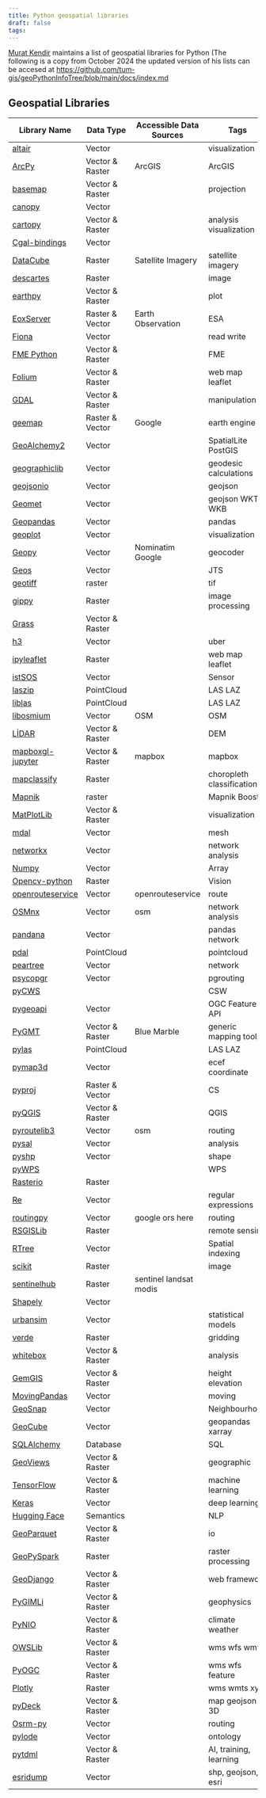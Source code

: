 ```yaml
---
title: Python geospatial libraries
draft: false
tags:
---
```


[Murat Kendir](https://github.com/muratkendir) maintains a list of geospatial libraries for Python (The following is a copy from October  2024 the updated version of his lists can be accesed at https://github.com/tum-gis/geoPythonInfoTree/blob/main/docs/index.md
## Geospatial Libraries



 **Library Name** | **Data Type** | **Accessible Data Sources** | **Tags** 
---|---|---|---
 [altair][1] | Vector |  | visualization 
 [ArcPy][2] | Vector & Raster | ArcGIS | ArcGIS 
 [basemap][3] | Vector & Raster |  | projection 
 [canopy][4] | Vector |  |  
 [cartopy][5] | Vector & Raster |  | analysis visualization 
 [Cgal-bindings][6] | Vector |  |  
 [DataCube][7] | Raster | Satellite Imagery | satellite imagery 
 [descartes][8] | Raster |  | image 
 [earthpy][9] | Vector & Raster |  | plot 
 [EoxServer][10] | Raster & Vector | Earth Observation | ESA 
 [Fiona][11] | Vector |  | read write 
 [FME Python][12] | Vector & Raster |  | FME 
 [Folium][13] | Vector & Raster |  | web map leaflet 
 [GDAL][14] | Vector & Raster |  | manipulation 
 [geemap][15] | Raster & Vector | Google | earth engine 
 [GeoAlchemy2][16] | Vector |  | SpatialLite PostGIS 
 [geographiclib][17] | Vector |  | geodesic calculations 
 [geojsonio][18] | Vector |  | geojson 
 [Geomet][19] | Vector |  | geojson WKT WKB 
 [Geopandas][20] | Vector |  | pandas 
 [geoplot][21] | Vector |  | visualization 
 [Geopy][22] | Vector | Nominatim Google | geocoder 
 [Geos][23] | Vector |  | JTS 
 [geotiff][24] | raster |  | tif 
 [gippy][25] | Raster |  | image processing 
 [Grass][26] | Vector & Raster |  |  
 [h3][27] | Vector |  | uber 
 [ipyleaflet][28] | Raster |  | web map leaflet 
 [istSOS][29] | Vector |  | Sensor 
 [laszip][30] | PointCloud |  | LAS LAZ 
 [liblas][31] | PointCloud |  | LAS LAZ 
 [libosmium][32] | Vector | OSM | OSM 
 [LİDAR][33] | Vector & Raster |  | DEM 
 [mapboxgl-jupyter][34] | Vector & Raster | mapbox | mapbox 
 [mapclassify][35] | Raster |  | choropleth classification 
 [Mapnik][36] | raster |  | Mapnik Boost 
 [MatPlotLib][37] | Vector & Raster |  | visualization 
 [mdal][38] | Vector |  | mesh 
 [networkx][39] | Vector |  | network analysis 
 [Numpy][40] | Vector |  | Array 
 [Opencv-python][41] | Raster |  | Vision 
 [openrouteservice][42] | Vector | openrouteservice | route 
 [OSMnx][43] | Vector | osm | network analysis 
 [pandana][44] | Vector |  | pandas network 
 [pdal][45] | PointCloud |  | pointcloud 
 [peartree][46] | Vector |  | network 
 [psycopgr][47] | Vector |  | pgrouting 
 [pyCWS][48] |  |  | CSW 
 [pygeoapi][49] | Vector |  | OGC Feature API 
 [PyGMT][50] | Vector & Raster | Blue Marble | generic mapping tools 
 [pylas][51] | PointCloud |  | LAS LAZ 
 [pymap3d][52] | Vector |  | ecef coordinate 
 [pyproj][53] | Raster & Vector |  | CS 
 [pyQGIS][54] | Vector & Raster |  | QGIS 
 [pyroutelib3][55] | Vector | osm | routing 
 [pysal][56] | Vector |  | analysis 
 [pyshp][57] | Vector |  | shape 
 [pyWPS][58] |  |  | WPS 
 [Rasterio][59] | Raster |  |  
 [Re][60] | Vector |  | regular expressions 
 [routingpy][61] | Vector | google ors here | routing 
 [RSGISLib][62] | Raster |  | remote sensing 
 [RTree][63] | Vector |  | Spatial indexing 
 [scikit][64] | Raster |  | image 
 [sentinelhub][65] | Raster | sentinel landsat modis |  
 [Shapely][66] | Vector |  |  
 [urbansim][67] | Vector |  | statistical models 
 [verde][68] | Raster |  | gridding 
 [whitebox][69] | Vector & Raster |  | analysis 
 [GemGIS][70] | Vector & Raster |  | height elevation 
 [MovingPandas][71] | Vector |  | moving 
 [GeoSnap][72] | Vector |  | Neighbourhood 
 [GeoCube][73] | Vector |  | geopandas xarray 
 [SQLAlchemy][74] | Database |  | SQL 
 [GeoViews][75] | Vector & Raster |  | geographic 
 [TensorFlow][76] | Vector & Raster |  | machine learning 
 [Keras][77] | Vector |  | deep learning 
 [Hugging Face][78] | Semantics |  | NLP 
 [GeoParquet][79] | Vector & Raster |  | io 
 [GeoPySpark][80] | Raster |  | raster processing 
 [GeoDjango][81] | Vector & Raster |  | web framework 
 [PyGIMLi][82] | Vector & Raster |  | geophysics 
 [PyNIO][83] | Vector & Raster |  | climate weather 
 [OWSLib][84] | Vector & Raster |  | wms wfs wmts 
 [PyOGC][85] | Vector & Raster |  | wms wfs feature 
 [Plotly][86] | Raster |  | wms wmts xyz 
 [pyDeck][87] | Vector & Raster |  | map geojson 3D 
 [Osrm-py][88] | Vector |  | routing 
 [pylode][89] | Vector |  | ontology 
 [pytdml][90] | Vector & Raster |  | AI, training, learning 
 [esridump][91] | Vector |  | shp, geojson, esri 

[1]: https://altair-viz.github.io/index.html
[2]: https://pro.arcgis.com/en/pro-app/latest/arcpy/functions/alphabetical-list-of-arcpy-functions.htm
[3]: https://matplotlib.org/basemap/users/index.html
[4]: https://github.com/CanopySimulations/canopy-python
[5]: https://scitools.org.uk/cartopy/docs/latest/reference/index.html
[6]: https://github.com/sciencectn/cgal-bindings
[7]: https://datacube-core.readthedocs.io/en/latest/api/core-classes/datacube.html
[8]: https://pypi.org/project/descartes/
[9]: https://earthpy.readthedocs.io/en/latest/
[10]: https://docs.eoxserver.org/en/stable/apidoc/modules.html
[11]: https://fiona.readthedocs.io/en/stable/
[12]: https://docs.safe.com/fme/html/fmepython/index.html
[13]: https://python-visualization.github.io/folium/
[14]: https://gdal.org/api/python.html
[15]: https://geemap.org/
[16]: https://geoalchemy-2.readthedocs.io/en/latest/index.html
[17]: https://geographiclib.sourceforge.io/1.52/python/index.html
[18]: https://github.com/jwass/geojsonio.py
[19]: https://github.com/geomet/geomet
[20]: https://geopandas.org/en/stable/docs.html
[21]: https://residentmario.github.io/geoplot/api_reference.html
[22]: https://github.com/geopy/geopy
[23]: https://libgeos.org/
[24]: https://github.com/KipCrossing/geotiff
[25]: https://gippy.readthedocs.io/en/latest/
[26]: https://grasswiki.osgeo.org/wiki/GRASS_Python_Scripting_Library
[27]: https://h3geo.org/docs/
[28]: https://github.com/jupyter-widgets/ipyleaflet
[29]: http://istsos.org/en/latest/doc/
[30]: https://github.com/tmontaigu/laszip-python
[31]: https://liblas.org/tutorial/python.html
[32]: https://github.com/osmcode/pyosmium
[33]: https://lidar.gishub.org/
[34]: https://mapbox-mapboxgl-jupyter.readthedocs-hosted.com/en/latest/
[35]: https://github.com/pysal/mapclassify
[36]: https://mapnik.org/docs/v2.2.0/api/python/index.html
[37]: https://matplotlib.org/stable/api/index.html
[38]: https://www.mdal.xyz/api/python_api.html#python-api
[39]: https://networkx.org/documentation/stable/reference/index.html
[40]: https://numpy.org/doc/stable/reference/index.html#reference
[41]: https://pypi.org/project/opencv-python/
[42]: https://openrouteservice.org/dev/#/api-docs
[43]: https://osmnx.readthedocs.io/en/stable/index.html
[44]: http://udst.github.io/pandana/
[45]: https://pdal.io/python.html
[46]: https://github.com/kuanb/peartree
[47]: https://github.com/herrkaefer/psycopgr
[48]: https://pycsw.org/
[49]: https://docs.pygeoapi.io/en/stable/index.html
[50]: https://www.pygmt.org/latest/
[51]: https://pylas.readthedocs.io/en/latest/index.html
[52]: https://geospace-code.github.io/pymap3d/
[53]: https://pyproj4.github.io/pyproj/latest/
[54]: https://qgis.org/pyqgis/master/
[55]: https://github.com/MKuranowski/pyroutelib3
[56]: https://pysal.org/libpysal/api.html
[57]: https://github.com/GeospatialPython/pyshp
[58]: https://pywps.org/
[59]: https://rasterio.readthedocs.io/en/latest/
[60]: https://docs.python.org/3/library/re.html
[61]: https://routingpy.readthedocs.io/en/latest/?badge=latest
[62]: http://rsgislib.org/rsgislib.html
[63]: https://toblerity.org/rtree/
[64]: https://scikit-image.org/docs/stable/api/api.html
[65]: https://sentinelhub-py.readthedocs.io/en/latest/
[66]: https://shapely.readthedocs.io/en/stable/
[67]: https://udst.github.io/urbansim/index.html
[68]: https://www.fatiando.org/verde/latest/
[69]: https://github.com/giswqs/whitebox-python
[70]: https://gemgis.readthedocs.io
[71]: https://movingpandas.github.io/movingpandas/
[72]: https://spatialucr.github.io/geosnap-guide
[73]: https://corteva.github.io/geocube
[74]: https://docs.sqlalchemy.org/en/20/
[75]: https://geoviews.org/
[76]: https://www.tensorflow.org/api_docs/python/tf
[77]: https://keras.io/api/
[78]: https://huggingface.co/
[79]: https://github.com/darcy-r/geoparquet-python
[80]: https://geopyspark.readthedocs.io/en/latest/
[81]: https://docs.djangoproject.com/en/3.2/ref/contrib/gis/
[82]: https://www.pygimli.org/documentation.html
[83]: https://www.pyngl.ucar.edu/Nio.shtml
[84]: https://owslib.readthedocs.io/en/latest/
[85]: https://github.com/RyanWalker277/PyOGC
[86]: https://plotly.com/python/
[87]: https://deckgl.readthedocs.io/en/latest/index.html
[88]: https://github.com/gojuno/osrm-py
[89]: https://pypi.org/project/pylode/
[90]: https://github.com/TrainingDML/pytdml
[91]: https://github.com/openaddresses/pyesridump